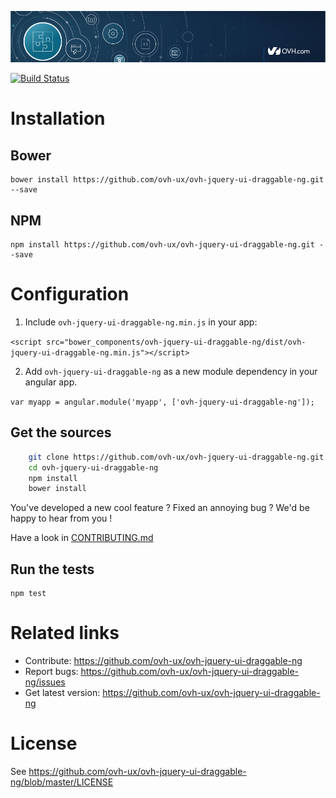 
[![Make elements draggable](githubBanner.png)](https://github.com/ovh-ux/ovh-jquery-ui-draggable-ng)

 
[![Build Status](https://travis-ci.org/ovh-ux/ovh-jquery-ui-draggable-ng.svg)](https://travis-ci.org/ovh-ux/ovh-jquery-ui-draggable-ng)
 

# Installation

## Bower

    bower install https://github.com/ovh-ux/ovh-jquery-ui-draggable-ng.git --save

## NPM

    npm install https://github.com/ovh-ux/ovh-jquery-ui-draggable-ng.git --save
 
# Configuration

1. Include `ovh-jquery-ui-draggable-ng.min.js` in your app:

  `<script src="bower_components/ovh-jquery-ui-draggable-ng/dist/ovh-jquery-ui-draggable-ng.min.js"></script>`

2. Add `ovh-jquery-ui-draggable-ng` as a new module dependency in your angular app.

  `var myapp = angular.module('myapp', ['ovh-jquery-ui-draggable-ng']);`
 
## Get the sources
 
```bash
    git clone https://github.com/ovh-ux/ovh-jquery-ui-draggable-ng.git
    cd ovh-jquery-ui-draggable-ng
    npm install
    bower install
```
 
You've developed a new cool feature ? Fixed an annoying bug ? We'd be happy
to hear from you !

Have a look in [CONTRIBUTING.md](https://github.com/ovh-ux/ovh-jquery-ui-draggable-ng/blob/master/CONTRIBUTING.md)
 
## Run the tests
 
```
npm test
```
 
# Related links
 
 * Contribute: https://github.com/ovh-ux/ovh-jquery-ui-draggable-ng
 * Report bugs: https://github.com/ovh-ux/ovh-jquery-ui-draggable-ng/issues
 * Get latest version: https://github.com/ovh-ux/ovh-jquery-ui-draggable-ng
 
# License
 
See https://github.com/ovh-ux/ovh-jquery-ui-draggable-ng/blob/master/LICENSE
